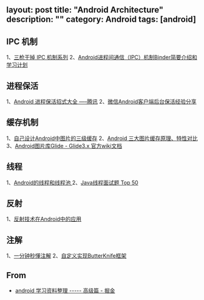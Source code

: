 layout: post
title: "Android Architecture"
description: ""
category: Android
tags: [android]
---

## IPC 机制

1、[三枪干掉 IPC 机制系列](http://bigmercu.top/2016/06/08/%E4%B8%89%E6%9E%AA%E5%B9%B2%E6%8E%89IPC%E6%9C%BA%E5%88%B6%E4%B9%8B%E4%B8%80/)
2、[Android进程间通信（IPC）机制Binder简要介绍和学习计划 ](http://blog.csdn.net/luoshengyang/article/details/6618363)

## 进程保活

1、[Android 进程保活招式大全 —–腾讯](http://mp.weixin.qq.com/s?__biz=MzA3NTYzODYzMg==&mid=2653577617&idx=1&sn=623256a2ff94641036a6c9eea17baab8&scene=1&srcid=0818EecQYYkaSkd5HD8WjDf8#rd)
2、[微信Android客户端后台保活经验分享](https://mp.weixin.qq.com/s?__biz=MzA3ODg4MDk0Ng==&mid=403254393&idx=1&sn=8dc0e3a03031177777b5a5876cb210cc)

## 缓存机制

1、[自己设计Android中图片的三级缓存](http://www.jianshu.com/p/2cd59a79ed4a)
2、[Android 三大图片缓存原理、特性对比](http://www.trinea.cn/android/android-image-cache-compare/)
3、[Android图片库Glide - Glide3.x 官方wiki文档](https://muzhi1991.gitbooks.io/android-glide-wiki/content/chapter0.html)

## 线程

1、[Android的线程和线程池 ](https://imuhao.github.io/2016/08/19/Thread-Executors/)
2、[Java线程面试题 Top 50](http://www.importnew.com/12773.html)

## 反射

1、[反射技术在Android中的应用 ](http://mp.weixin.qq.com/s?__biz=MzA5MzI3NjE2MA==&mid=2650236432&idx=1&sn=1da63ff74cb6082ffe3df5f344f9f5f1&scene=0#wechat_redirect)

## 注解

1、[一分钟秒懂注解](https://dreamerhome.github.io/2016/08/02/annotaion/)
2、[自定义实现ButterKnife框架 ](http://blog.csdn.net/qq_23547831/article/details/51713824)

## From

- [android 学习资料整理 ----- 高级篇 - 掘金](http://gold.xitu.io/entry/57bfedc679bc440063cc03ce)
